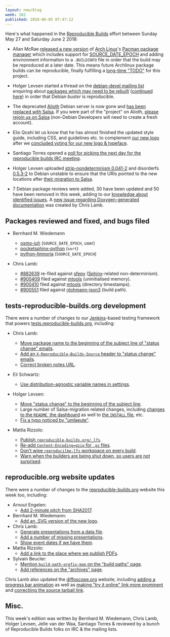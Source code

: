 ```yaml
---
layout: new/blog
week: 162
published: 2018-06-05 07:47:12
---
```


Here's what happened in the [Reproducible Builds](https://reproducible-builds.org) effort between Sunday May 27 and Saturday June 2 2018:

* Allan McRae [released a new version](https://git.archlinux.org/pacman.git/tag/?h=v5.1.0) of [Arch Linux](https://www.archlinux.org/)'s [Pacman package manager](https://wiki.archlinux.org/index.php/pacman) which includes support for [SOURCE_DATE_EPOCH](https://reproducible-builds.org/specs/source-date-epoch/) and adding environment information to a `.BUILDINFO` file in order that the build may be reproduced at a later date. This means future Archlinux package builds can be reproducible, finally fulfilling a [long-time "TODO"](https://www.archlinux.org/todo/buildinfo-rebuild/) for this project.

* Holger Levsen started a thread on the [debian-devel mailing list](https://lists.debian.org/debian-devel/) enquiring about [packages which may need to be rebuilt](https://lists.debian.org/debian-devel/2018/05/thrd2.html#00499) ([continued here](https://lists.debian.org/debian-devel/2018/06/threads.html#00007)) in order that Debian *buster* is reproducible.

* The deprecated [Alioth](https://wiki.debian.org/Alioth) Debian server is now gone and [has been replaced with Salsa](https://wiki.debian.org/Salsa/AliothMigration). If you were part of the "project" on Alioth, [please rejoin us on Salsa](https://salsa.debian.org/reproducible-builds) (non-Debian Developers will need to create a fresh account).

* Elio Qoshi let us know that he has almost finished the updated style guide, including CSS, and guidelines etc. to complement [our new logo](https://reproducible-builds.org/images/logos/rb.svg) after we [concluded voting for our new logo & typeface](https://lists.reproducible-builds.org/pipermail/rb-general/2018-May/000981.html).

* Santiago Torres opened a [poll for picking the next day for the reproducible builds IRC meeting](https://dudle.jmt.gr/rbmeetings/).

* Holger Levsen uploaded [strip-nondeterminism 0.041-2](https://tracker.debian.org/news/962133/accepted-strip-nondeterminism-0041-2-source-into-unstable/) and disorderfs [0.5.3-2](https://tracker.debian.org/news/962131/accepted-disorderfs-053-2-source-amd64-into-unstable/) to Debian unstable to ensure that the URIs pointed to the new locations after [their migration to Salsa](https://wiki.debian.org/Salsa/AliothMigration).

* 7 Debian package reviews were added, 30 have been updated and 50 have been removed in this week, adding to our [knowledge about identified issues](https://tests.reproducible-builds.org/debian/index_issues.html). A [new issue regarding Doxygen-generated documentation](https://salsa.debian.org/reproducible-builds/reproducible-notes/commit/2a08d455) was created by Chris Lamb.


Packages reviewed and fixed, and bugs filed
-------------------------------------------

* Bernhard M. Wiedemann
    * [osmo-iuh](https://gerrit.osmocom.org/#/c/osmo-iuh/+/9387) (`SOURCE_DATE_EPOCH`, user)
    * [pocketsphinx-python](https://github.com/cmusphinx/pocketsphinx-python/pull/42) (`sort`)
    * [python-limnoria](https://github.com/ProgVal/Limnoria/pull/1338) (`SOURCE_DATE_EPOCH`)

* Chris Lamb:
    * [#882639](https://bugs.debian.org/882639) re-filed against [sfepy](https://tracker.debian.org/pkg/sfepy) ([Sphinx](http://www.sphinx-doc.org/en/master/)-related non-determinism).
    * [#900409](https://bugs.debian.org/900409) filed against [mtools](https://tracker.debian.org/pkg/mtools) (uninitialised memory).
    * [#900410](https://bugs.debian.org/900410) filed against [mtools](https://tracker.debian.org/pkg/mtools) (directory timestamps).
    * [#900551](https://bugs.debian.org/900551) filed against [nlohmann-json3](https://tracker.debian.org/pkg/nlohmann-json3) (build path).


tests-reproducible-builds.org development
-----------------------------------------

There were a number of changes to our [Jenkins](https://jenkins.io/)-based testing framework that powers [tests.reproducible-builds.org](https://tests.reproducible-builds.org/), including:

* Chris Lamb:
    * [Move package name to the beginning of the subject line of "status change" emails](https://salsa.debian.org/qa/jenkins.debian.net/commit/a6732697).
    * [Add an `X-Reproducible-Builds-Source` header to "status change" emails](https://salsa.debian.org/qa/jenkins.debian.net/commit/72a1a639).
    * [Correct broken notes URL](https://salsa.debian.org/qa/jenkins.debian.net/commit/a131a0ba).
* Eli Schwartz:
    * [Use distribution-agnostic variable names in settings](https://salsa.debian.org/qa/jenkins.debian.net/commit/19159b18).
* Holger Levsen:
    * [Move "status change" to the beginning of the subject line](https://salsa.debian.org/qa/jenkins.debian.net/commit/56de7358).
    * Large number of Salsa-migration related changes, including [changes to the `README`, the dashboard](https://salsa.debian.org/qa/jenkins.debian.net/commit/0b4cb6a2) as well to [the `INSTALL` file](https://salsa.debian.org/qa/jenkins.debian.net/commit/b3200bc9), etc.
    * [Fix a typo noticed by "umlaeute"](https://salsa.debian.org/qa/jenkins.debian.net/commit/4abb9dd7).

* Mattia Rizzolo:
    * [Publish `reproducible-builds.org/_lfs`](https://salsa.debian.org/qa/jenkins.debian.net/commit/3e59444b).
    * [Re-add `Content-Encoding=gzip` for `.gz` files](https://salsa.debian.org/qa/jenkins.debian.net/commit/8319ffca).
    * [Don't wipe `reproducilbe-lfs` workspace on every build](https://salsa.debian.org/qa/jenkins.debian.net/commit/c96f0b68).
    * [Warn when the builders are being shut down, so users are not surprised](https://salsa.debian.org/qa/jenkins.debian.net/commit/57333ab3).


reproducible.org website updates
--------------------------------

There were a number of changes to the [reproducible-builds.org](https://reproducible-builds.org/) website this week too, including:

* Arnout Engelen:
    * [Add 2-minute pitch from SHA2017](https://salsa.debian.org/reproducible-builds/reproducible-website/commit/ea09e45).
* Bernhard M. Wiedemann:
    * [Add an .SVG version of the new logo](https://salsa.debian.org/reproducible-builds/reproducible-website/commit/1687eea).
* Chris Lamb:
    * [Generate presentations from a data file](https://salsa.debian.org/reproducible-builds/reproducible-website/commit/36a467b).
    * [Add a number of missing presentations](https://salsa.debian.org/reproducible-builds/reproducible-website/commit/a2ff6fe).
    * [Show event dates if we have them](https://salsa.debian.org/reproducible-builds/reproducible-website/commit/11223a2).
* Mattia Rizzolo:
    * [Add a link to the place where we publish PDFs](https://salsa.debian.org/reproducible-builds/reproducible-website/commit/2ec5791).
* Sylvain Beucler:
    * [Mention `build-path-prefix-map` on the "build paths" page](https://salsa.debian.org/reproducible-builds/reproducible-website/commit/3fd9ef1).
    * [Add references on the "archives" page](https://salsa.debian.org/reproducible-builds/reproducible-website/commit/561e9d0).

Chris Lamb also updated the [diffoscope.org](https://diffoscope.org/) website, including [adding a progress bar animation](https://salsa.debian.org/reproducible-builds/diffoscope-website/commit/8c01733) as well as [making "try it online" link more prominent](https://salsa.debian.org/reproducible-builds/diffoscope-website/commit/8325b5d) and [correctiing the source tarball link](https://salsa.debian.org/reproducible-builds/diffoscope-website/commit/a15a6b2).


Misc.
-----

This week's edition was written by Bernhard M. Wiedemann, Chris Lamb, Holger Levsen, Jelle van der Waa, Santiago Torres & reviewed by a bunch of Reproducible Builds folks on IRC & the mailing lists.
